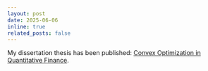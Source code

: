 ```yaml
---
layout: post
date: 2025-06-06 
inline: true
related_posts: false
---
```

My dissertation thesis has been published:
[Convex Optimization in Quantitative Finance](/assets/pdf/thesis_final-augmented.pdf).


